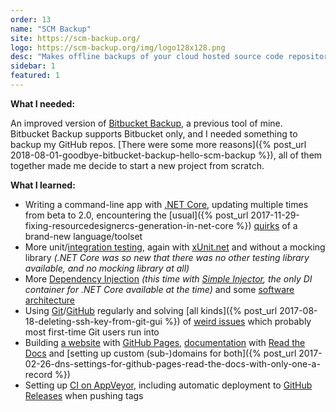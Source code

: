 ```yaml
---
order: 13
name: "SCM Backup"
site: https://scm-backup.org/
logo: https://scm-backup.org/img/logo128x128.png
desc: "Makes offline backups of your cloud hosted source code repositories"
sidebar: 1
featured: 1
---
```


**What I needed:**

An improved version of [Bitbucket Backup](/bitbucket-backup/), a previous tool of mine.  
Bitbucket Backup supports Bitbucket only, and I needed something to backup my GitHub repos. [There were some more reasons]({% post_url 2018-08-01-goodbye-bitbucket-backup-hello-scm-backup %}), all of them together made me decide to start a new project from scratch.

**What I learned:**

- Writing a command-line app with [.NET Core](https://dotnet.github.io/), updating multiple times from beta to 2.0, encountering the [usual]({% post_url 2017-11-29-fixing-resourcedesignercs-generation-in-net-core %}) [quirks](https://stackoverflow.com/q/34580599/6884) of a brand-new language/toolset 
- More unit/[integration testing](https://softwareengineering.stackexchange.com/q/343013/3826), again with [xUnit.net](https://xunit.github.io/) and without a mocking library *(.NET Core was so new that there was no other testing library available, and no mocking library at all)*
- More [Dependency Injection](https://stackoverflow.com/q/37911971/6884) *(this time with [Simple Injector](https://simpleinjector.org), the only DI container for .NET Core available at the time)* and some [software](https://stackoverflow.com/q/34635740/6884) [architecture](https://stackoverflow.com/q/42149291/6884)
- Using [Git](https://git-scm.com/)/[GitHub](https://github.com/) regularly and solving [all kinds]({% post_url 2017-08-18-deleting-ssh-key-from-git-gui %}) of [weird issues](https://stackoverflow.com/a/46123180/6884) which probably most first-time Git users run into
- Building [a website](https://scm-backup.org/) with [GitHub Pages](https://pages.github.com/), [documentation](http://docs.scm-backup.org/) with [Read the Docs](http://readthedocs.org/projects/scm-backup-docs/) and [setting up custom (sub-)domains for both]({% post_url 2017-02-26-dns-settings-for-github-pages-read-the-docs-with-only-one-a-record %})
- Setting up [CI on AppVeyor](https://github.com/christianspecht/scm-backup/blob/master/appveyor.yml), including automatic deployment to [GitHub Releases](https://github.com/christianspecht/scm-backup/releases) when pushing tags

